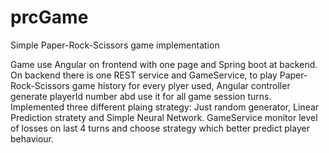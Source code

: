 # prcGame
Simple Paper-Rock-Scissors game implementation

Game use Angular on frontend with one page and Spring boot at backend.
On backend there is one REST service and GameService, to play
Paper-Rock-Scissors game history for every plyer used, 
Angular controller generate playerId number abd use it for all
game session turns.
Implemented three different plaing strategy:
Just random generator, Linear Prediction stratety and Simple Neural Network.
GameService monitor level of losses on last 4 turns and choose strategy which 
better predict player behaviour.
